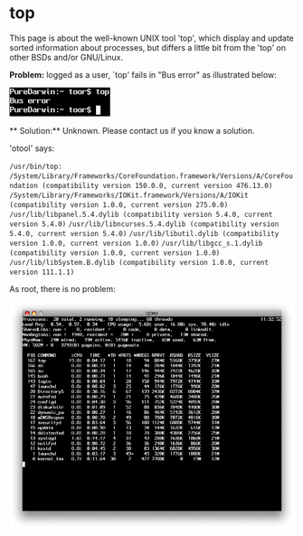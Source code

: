 top
===
This page is about the well-known UNIX tool 'top', which display and update sorted information about processes, but differs a little bit from the 'top' on other BSDs and/or GNU/Linux.

**Problem:** logged as a user, `top' fails in "Bus error" as illustrated below:

![](/img/users/top/top%20fails%20as%20user.png)

**
Solution:** Unknown. Please contact us if you know a solution.

'otool' says:

`/usr/bin/top:`
 `/System/Library/Frameworks/CoreFoundation.framework/Versions/A/CoreFoundation (compatibility version 150.0.0, current version 476.13.0)`
 `/System/Library/Frameworks/IOKit.framework/Versions/A/IOKit (compatibility version 1.0.0, current version 275.0.0)`
 `/usr/lib/libpanel.5.4.dylib (compatibility version 5.4.0, current version 5.4.0)`
 `/usr/lib/libncurses.5.4.dylib (compatibility version 5.4.0, current version 5.4.0)`
 `/usr/lib/libutil.dylib (compatibility version 1.0.0, current version 1.0.0)`
 `/usr/lib/libgcc_s.1.dylib (compatibility version 1.0.0, current version 1.0.0)`
 `/usr/lib/libSystem.B.dylib (compatibility version 1.0.0, current version 111.1.1)`


As root, there is no problem:

![](/img/users/top/top%20classic.png)

